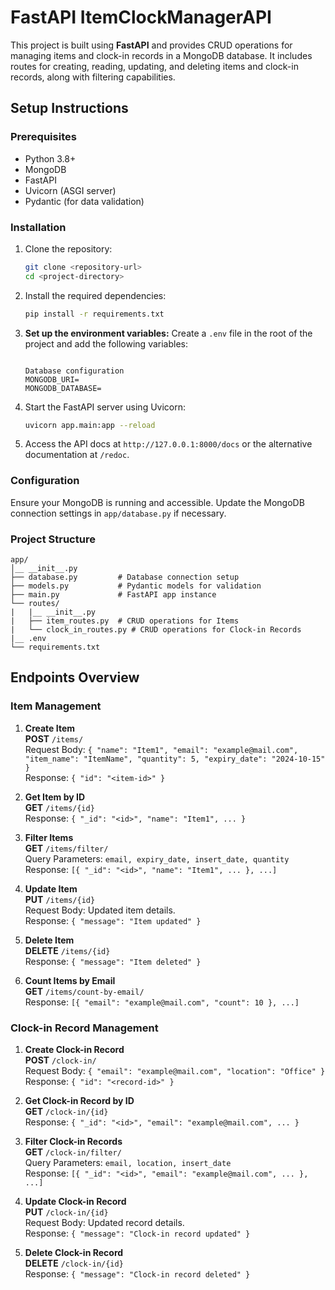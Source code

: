 
# FastAPI ItemClockManagerAPI

This project is built using **FastAPI** and provides CRUD operations for managing items and clock-in records in a MongoDB database. It includes routes for creating, reading, updating, and deleting items and clock-in records, along with filtering capabilities.

## Setup Instructions

### Prerequisites

- Python 3.8+
- MongoDB
- FastAPI
- Uvicorn (ASGI server)
- Pydantic (for data validation)

### Installation

1. Clone the repository:
   ```bash
   git clone <repository-url>
   cd <project-directory>
   ```

2. Install the required dependencies:
   ```bash
   pip install -r requirements.txt
   ```

3. **Set up the environment variables:**
   Create a `.env` file in the root of the project and add the following variables:
   ```env

   Database configuration
   MONGODB_URI=
   MONGODB_DATABASE=

   ```
4. Start the FastAPI server using Uvicorn:
   ```bash
   uvicorn app.main:app --reload
   ```

5. Access the API docs at `http://127.0.0.1:8000/docs` or the alternative documentation at `/redoc`.

### Configuration

Ensure your MongoDB is running and accessible. Update the MongoDB connection settings in `app/database.py` if necessary.

### Project Structure

```
app/
│__ __init__.py  
├── database.py         # Database connection setup
├── models.py           # Pydantic models for validation
├── main.py             # FastAPI app instance
└── routes/
|   |__ __init__.py             
|   ├── item_routes.py  # CRUD operations for Items
|   └── clock_in_routes.py # CRUD operations for Clock-in Records
|__ .env
└── requirements.txt     
```

## Endpoints Overview

### Item Management
1. **Create Item**  
   **POST** `/items/`  
   Request Body: `{ "name": "Item1", "email": "example@mail.com", "item_name": "ItemName", "quantity": 5, "expiry_date": "2024-10-15" }`  
   Response: `{ "id": "<item-id>" }`

2. **Get Item by ID**  
   **GET** `/items/{id}`  
   Response: `{ "_id": "<id>", "name": "Item1", ... }`

3. **Filter Items**  
   **GET** `/items/filter/`  
   Query Parameters: `email, expiry_date, insert_date, quantity`  
   Response: `[{ "_id": "<id>", "name": "Item1", ... }, ...]`

4. **Update Item**  
   **PUT** `/items/{id}`  
   Request Body: Updated item details.  
   Response: `{ "message": "Item updated" }`

5. **Delete Item**  
   **DELETE** `/items/{id}`  
   Response: `{ "message": "Item deleted" }`

6. **Count Items by Email**  
   **GET** `/items/count-by-email/`  
   Response: `[{ "email": "example@mail.com", "count": 10 }, ...]`

### Clock-in Record Management
1. **Create Clock-in Record**  
   **POST** `/clock-in/`  
   Request Body: `{ "email": "example@mail.com", "location": "Office" }`  
   Response: `{ "id": "<record-id>" }`

2. **Get Clock-in Record by ID**  
   **GET** `/clock-in/{id}`  
   Response: `{ "_id": "<id>", "email": "example@mail.com", ... }`

3. **Filter Clock-in Records**  
   **GET** `/clock-in/filter/`  
   Query Parameters: `email, location, insert_date`  
   Response: `[{ "_id": "<id>", "email": "example@mail.com", ... }, ...]`

4. **Update Clock-in Record**  
   **PUT** `/clock-in/{id}`  
   Request Body: Updated record details.  
   Response: `{ "message": "Clock-in record updated" }`

5. **Delete Clock-in Record**  
   **DELETE** `/clock-in/{id}`  
   Response: `{ "message": "Clock-in record deleted" }`



